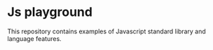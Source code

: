 # Js playground
This repository contains examples of Javascript standard library and language features.